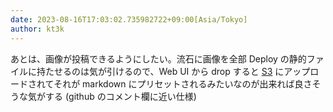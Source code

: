 ```yaml
---
date: 2023-08-16T17:03:02.735982722+09:00[Asia/Tokyo]
author: kt3k
---
```

あとは、画像が投稿できるようにしたい。流石に画像を全部 Deploy の静的ファイルに持たせるのは気が引けるので、Web UI から drop すると [S3](https://en.wikipedia.org/wiki/Amazon_S3) にアップロードされてそれが markdown にプリセットされるみたいなのが出来れば良さそうな気がする (github のコメント欄に近い仕様)

